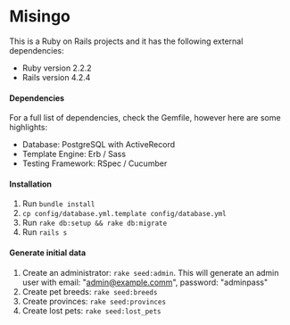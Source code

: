 # Misingo

This is a Ruby on Rails projects and it has the following external dependencies:

- Ruby version 2.2.2
- Rails version 4.2.4

#### Dependencies

For a full list of dependencies, check the Gemfile, however here are some
highlights:

- Database: PostgreSQL with ActiveRecord
- Template Engine: Erb / Sass
- Testing Framework: RSpec / Cucumber

#### Installation

1.  Run `bundle install`
2.  `cp config/database.yml.template config/database.yml`
3.  Run `rake db:setup && rake db:migrate`
4.  Run `rails s`


#### Generate initial data

1. Create an administrator: `rake seed:admin`. This will generate an admin user with email:  "admin@example.comm", password: "adminpass"
2. Create pet breeds: `rake seed:breeds`
3. Create provinces: `rake seed:provinces`
4. Create lost pets: `rake seed:lost_pets`
